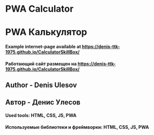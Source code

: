 # PWA Calculator
# PWA Калькулятор  

#### Example internet-page available at https://denis-ttk-1975.github.io/CalculatorSkillBox/
#### Работающий сайт размещен на https://denis-ttk-1975.github.io/CalculatorSkillBox/

## Author - Denis Ulesov
## Автор - Денис Улесов

#### Used tools: HTML, CSS, JS, PWA
#### Используемые библиотеки и фреймворки: HTML, CSS, JS, PWA

